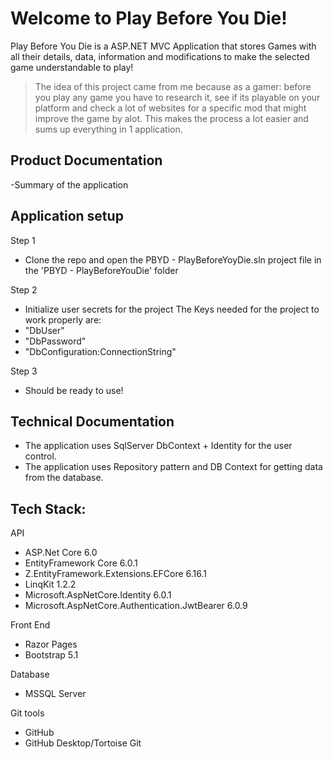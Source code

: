 # Welcome to Play Before You Die!

Play Before You Die is a ASP.NET MVC Application that stores Games with all their details, data, information and modifications to make the selected game understandable to play! 
 > The idea of this project came from me because as a gamer: before you play any game you have to research it, see if its playable on your platform and check a lot of websites for a specific mod that might improve the game by alot. This makes the process a lot easier and sums up everything in 1 application.

## Product Documentation

-Summary of the application



## Application setup

Step 1
- Clone the repo and open the PBYD - PlayBeforeYoyDie.sln project file in the 'PBYD - PlayBeforeYouDie' folder

Step 2
- Initialize user secrets for the project
The Keys needed for the project to work properly are:
- "DbUser"
- "DbPassword"
- "DbConfiguration:ConnectionString"

Step 3
- Should be ready to use!

## Technical Documentation

- The application uses SqlServer DbContext + Identity for the user control.
- The application uses Repository pattern and DB Context for getting data from the database.



## Tech Stack:

API

- ASP.Net Core 6.0
- EntityFramework Core 6.0.1
- Z.EntityFramework.Extensions.EFCore 6.16.1
- LinqKit 1.2.2
- Microsoft.AspNetCore.Identity 6.0.1
- Microsoft.AspNetCore.Authentication.JwtBearer 6.0.9

Front End
- Razor Pages 
- Bootstrap 5.1

Database
- MSSQL Server

Git tools
- GitHub
- GitHub Desktop/Tortoise Git